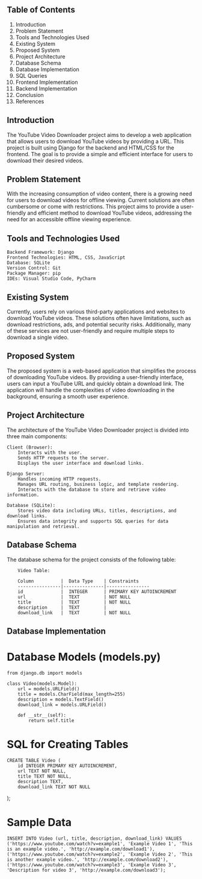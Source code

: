 ## Table of Contents

   1. Introduction
   2. Problem Statement
   3. Tools and Technologies Used
   4. Existing System
   5. Proposed System
   6. Project Architecture
   7. Database Schema
   8. Database Implementation
   9. SQL Queries
   10. Frontend Implementation
   11. Backend Implementation
   12. Conclusion
   13. References

## Introduction

The YouTube Video Downloader project aims to develop a web application that allows users to download YouTube videos by providing a URL. This project is built using Django for the backend and HTML/CSS for the frontend. The goal is to provide a simple and efficient interface for users to download their desired videos.

## Problem Statement

With the increasing consumption of video content, there is a growing need for users to download videos for offline viewing. Current solutions are often cumbersome or come with restrictions. This project aims to provide a user-friendly and efficient method to download YouTube videos, addressing the need for an accessible offline viewing experience.

## Tools and Technologies Used

    Backend Framework: Django
    Frontend Technologies: HTML, CSS, JavaScript
    Database: SQLite
    Version Control: Git
    Package Manager: pip
    IDEs: Visual Studio Code, PyCharm

## Existing System

Currently, users rely on various third-party applications and websites to download YouTube videos. These solutions often have limitations, such as download restrictions, ads, and potential security risks. Additionally, many of these services are not user-friendly and require multiple steps to download a single video.

## Proposed System

The proposed system is a web-based application that simplifies the process of downloading YouTube videos. By providing a user-friendly interface, users can input a YouTube URL and quickly obtain a download link. The application will handle the complexities of video downloading in the background, ensuring a smooth user experience.

## Project Architecture

The architecture of the YouTube Video Downloader project is divided into three main components:

    Client (Browser):
        Interacts with the user.
        Sends HTTP requests to the server.
        Displays the user interface and download links.

    Django Server:
        Handles incoming HTTP requests.
        Manages URL routing, business logic, and template rendering.
        Interacts with the database to store and retrieve video information.

    Database (SQLite):
        Stores video data including URLs, titles, descriptions, and download links.
        Ensures data integrity and supports SQL queries for data manipulation and retrieval.

## Database Schema

The database schema for the project consists of the following table:

        Video Table:
        
        Column          |  Data Type    | Constraints
        ----------------|---------------|----------------
        id              |  INTEGER      | PRIMARY KEY AUTOINCREMENT
        url             |  TEXT         | NOT NULL
        title           |  TEXT         | NOT NULL
        description     |  TEXT         |
        download_link   |  TEXT         | NOT NULL

## Database Implementation

# Database Models (models.py)

    from django.db import models

    class Video(models.Model):
        url = models.URLField()
        title = models.CharField(max_length=255)
        description = models.TextField()
        download_link = models.URLField()

        def __str__(self):
            return self.title

# SQL for Creating Tables

    CREATE TABLE Video (
        id INTEGER PRIMARY KEY AUTOINCREMENT,
        url TEXT NOT NULL,
        title TEXT NOT NULL,
        description TEXT,
        download_link TEXT NOT NULL
);

# Sample Data

    INSERT INTO Video (url, title, description, download_link) VALUES
    ('https://www.youtube.com/watch?v=example1', 'Example Video 1', 'This is an example video.', 'http://example.com/download1'),
    ('https://www.youtube.com/watch?v=example2', 'Example Video 2', 'This is another example video.', 'http://example.com/download2'),
    ('https://www.youtube.com/watch?v=example3', 'Example Video 3', 'Description for video 3', 'http://example.com/download3');
